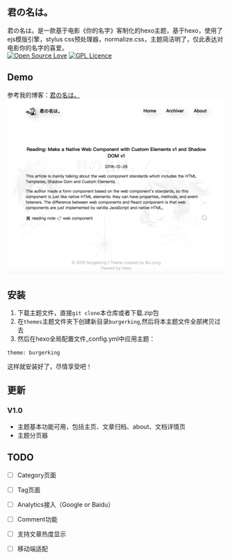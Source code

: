 ## 君の名は。
君の名は。是一款基于电影《你的名字》客制化的hexo主题，基于hexo，使用了ejs模版引擎，stylus css预处理器，normalize.css，主题简洁明了，仅此表达对电影你的名字的喜爱。   
[![Open Source Love](https://badges.frapsoft.com/os/v1/open-source.svg?v=103)](https://github.com/ellerbrock/open-source-badge/)  [![GPL Licence](https://badges.frapsoft.com/os/gpl/gpl.svg?v=103)](https://opensource.org/licenses/GPL-2.0)  
## Demo
参考我的博客：[君の名は。](https://jackzong.github.io)
![你的名字](https://github.com/JackZong/burger-king-hexo-theme/blob/master/source/imgs/demo.png)

## 安装
1. 下载主题文件，直接`git clone`本仓库或者下载.zip包   
2. 在`themes`主题文件夹下创建新目录`burgerking`,然后将本主题文件全部拷贝过去   
3. 然后在hexo全局配置文件_config.yml中应用主题：
```
theme: burgerking
```
这样就安装好了，尽情享受吧！   
## 更新
### V1.0
- 主题基本功能可用，包括主页、文章归档、about、文档详情页
- 主题分页器
## TODO
- [ ] Category页面
- [ ] Tag页面
- [ ] Analytics接入（Google or Baidu）
- [ ] Comment功能
- [ ] 支持文章热度显示
- [ ] 移动端适配



